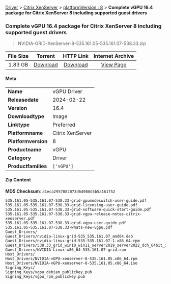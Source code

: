 
[Driver](/README.md)  >  [Citrix XenServer](/index/Driver/Citrix_XenServer.md)  >  [platformVersion : 8](/index/Driver/Citrix_XenServer/8.md)  >  **Complete vGPU 16.4 package for Citrix XenServer 8 including supported guest drivers**


###    Complete vGPU 16.4 package for Citrix XenServer 8 including supported guest drivers

> NVIDIA-GRID-XenServer-8-535.161.05-535.161.07-538.33.zip   


| **File Size** | **Torrent**  | **HTTP Link** | **Internet Archive** |
|:-------------:|:------------:|:-------------:|:--------------------:|
| 1.83 GB |  [Download](https://archive.org/download/nvgpu_NVIDIA-GRID-XenServer-8-535.161.05-535.161.07-538.33.zip/nvgpu_NVIDIA-GRID-XenServer-8-535.161.05-535.161.07-538.33.zip_archive.torrent)       | [Download](https://archive.org/compress/nvgpu_NVIDIA-GRID-XenServer-8-535.161.05-535.161.07-538.33.zip) | [View Page](https://archive.org/details/nvgpu_NVIDIA-GRID-XenServer-8-535.161.05-535.161.07-538.33.zip)       |

#### Meta

<table>
<tr><td><strong>Name</strong></td><td>vGPU Driver</td></tr>
<tr><td><strong>Releasedate</strong></td><td>2024-02-22</td></tr>
<tr><td><strong>Version</strong></td><td>16.4</td></tr>
<tr><td><strong>Downloadtype</strong></td><td>Image</td></tr>
<tr><td><strong>Linktype</strong></td><td>Preferred</td></tr>
<tr><td><strong>Platformname</strong></td><td>Citrix XenServer</td></tr>
<tr><td><strong>Platformversion</strong></td><td>8</td></tr>
<tr><td><strong>Productname</strong></td><td>vGPU</td></tr>
<tr><td><strong>Category</strong></td><td>Driver</td></tr>
<tr><td><strong>Productfamilies</strong></td><td><code>['vGPU']</code></td></tr>
</table>

#### Zip Content

**MD5 Checksum**: `a1eca2957082073d64988d5b5a161752`

```text
535.161.05-535.161.07-538.33-grid-gpumodeswitch-user-guide.pdf
535.161.05-535.161.07-538.33-grid-licensing-user-guide.pdf
535.161.05-535.161.07-538.33-grid-software-quick-start-guide.pdf
535.161.05-535.161.07-538.33-grid-vgpu-release-notes-citrix-xenserver.pdf
535.161.05-535.161.07-538.33-grid-vgpu-user-guide.pdf
535.161.05-535.161.07-538.33-whats-new-vgpu.pdf
Guest_Drivers/
Guest_Drivers/nvidia-linux-grid-535_535.161.07_amd64.deb
Guest_Drivers/nvidia-linux-grid-535-535.161.07-1.x86_64.rpm
Guest_Drivers/538.33_grid_win10_win11_server2019_server2022_dch_64bit_international.exe
Guest_Drivers/NVIDIA-Linux-x86_64-535.161.07-grid.run
Host_Drivers/
Host_Drivers/NVIDIA-vGPU-xenserver-8-535.161.05.x86_64.rpm
Host_Drivers/NVIDIA-vGPU-xenserver-8-535.161.05.x86_64.iso
Signing_Keys/
Signing_Keys/vgpu_debian_publickey.pub
Signing_Keys/vgpu_rpm_publickey.pub
```